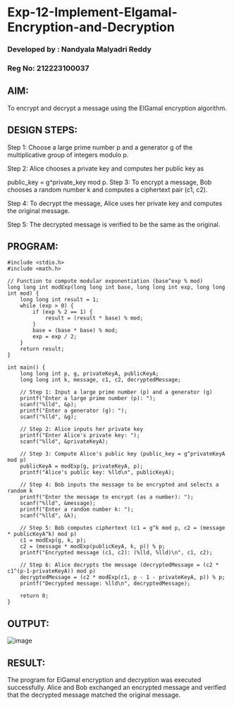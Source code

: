# Exp-12-Implement-Elgamal-Encryption-and-Decryption
### Developed by : Nandyala Malyadri Reddy
### Reg No: 212223100037
## AIM:
To encrypt and decrypt a message using the ElGamal encryption algorithm.

## DESIGN STEPS:
Step 1: Choose a large prime number p and a generator g of the multiplicative group of integers modulo p.

Step 2: Alice chooses a private key and computes her public key as

public_key = g^private_key mod p.
Step 3: To encrypt a message, Bob chooses a random number k and computes a ciphertext pair (c1, c2).

Step 4: To decrypt the message, Alice uses her private key and computes the original message.

Step 5: The decrypted message is verified to be the same as the original.

## PROGRAM:
```
#include <stdio.h>
#include <math.h>

// Function to compute modular exponentiation (base^exp % mod)
long long int modExp(long long int base, long long int exp, long long int mod) {
    long long int result = 1;
    while (exp > 0) {
        if (exp % 2 == 1) {
            result = (result * base) % mod;
        }
        base = (base * base) % mod;
        exp = exp / 2;
    }
    return result;
}

int main() {
    long long int p, g, privateKeyA, publicKeyA;
    long long int k, message, c1, c2, decryptedMessage;

    // Step 1: Input a large prime number (p) and a generator (g)
    printf("Enter a large prime number (p): ");
    scanf("%lld", &p);
    printf("Enter a generator (g): ");
    scanf("%lld", &g);

    // Step 2: Alice inputs her private key
    printf("Enter Alice's private key: ");
    scanf("%lld", &privateKeyA);

    // Step 3: Compute Alice's public key (public_key = g^privateKeyA mod p)
    publicKeyA = modExp(g, privateKeyA, p);
    printf("Alice's public key: %lld\n", publicKeyA);

    // Step 4: Bob inputs the message to be encrypted and selects a random k
    printf("Enter the message to encrypt (as a number): ");
    scanf("%lld", &message);
    printf("Enter a random number k: ");
    scanf("%lld", &k);

    // Step 5: Bob computes ciphertext (c1 = g^k mod p, c2 = (message * publicKeyA^k) mod p)
    c1 = modExp(g, k, p);
    c2 = (message * modExp(publicKeyA, k, p)) % p;
    printf("Encrypted message (c1, c2): (%lld, %lld)\n", c1, c2);

    // Step 6: Alice decrypts the message (decryptedMessage = (c2 * c1^(p-1-privateKeyA)) mod p)
    decryptedMessage = (c2 * modExp(c1, p - 1 - privateKeyA, p)) % p;
    printf("Decrypted message: %lld\n", decryptedMessage);

    return 0;
}
```
## OUTPUT:

![image](https://github.com/user-attachments/assets/9c2912d4-43a3-423a-8d0f-948e8d042069)


## RESULT:
The program for ElGamal encryption and decryption was executed successfully. Alice and Bob exchanged an encrypted message and verified that the decrypted message matched the original message.
